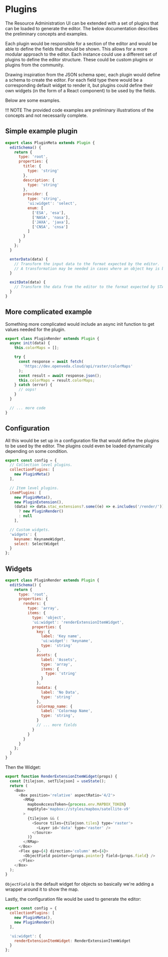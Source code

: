 # Plugins

The Resource Administration UI can be extended with a set of plugins that can be loaded to generate the editor.
The below documentation describes the preliminary concepts and examples.

Each plugin would be responsible for a section of the editor and would be able to define the fields that should be shown.
This allows for a more modular approach to the editor. Each instance could use a different set of plugins to define the editor structure. 
These could be custom plugins or plugins from the community.

Drawing inspiration from the JSON schema spec, each plugin would define a schema to create the editor. 
For each field type there would be a corresponding default widget to render it, 
but plugins could define their own widgets (in the form of a React component) to be used by the fields.

Below are some examples.

!!! NOTE
    The provided code examples are preliminary illustrations of the concepts and not necessarily complete.

## Simple example plugin

```javascript
export class PluginMeta extends Plugin {
  editSchema() {
    return {
      type: 'root',
      properties: {
        title: {
          type: 'string'
        },
        description: {
          type: 'string'
        },
        provider: {
          type: 'string',
          'ui:widget': 'select',
          enum: [
            ['ESA', 'esa'],
            ['NASA', 'nasa'],
            ['JAXA', 'jaxa'],
            ['CNSA', 'cnsa']
          ]
        }
      }
    };
  }

  enterData(data) {
    // Transform the input data to the format expected by the editor.
    // A transformation may be needed in cases where an object key is being edited.
  }

  exitData(data) {
    // Transform the data from the editor to the format expected by STAC.
  }
}
```

## More complicated example

Something more complicated would include an async init function to get values needed for the plugin.

```javascript
export class PluginRender extends Plugin {
  async init(data) {
    this.colorMaps = [];

    try {
      const response = await fetch(
        'https://dev.openveda.cloud/api/raster/colorMaps'
      );
      const result = await response.json();
      this.colorMaps = result.colorMaps;
    } catch (error) {
      // oops!
    }
  }

  // ... more code
}
```

## Configuration

All this would be set up in a configuration file that would define the plugins to be used by the editor.
The plugins could even be loaded dynamically depending on some condition.

```javascript
export const config = {
  // Collection level plugins.
  collectionPlugins: [
    new PluginMeta()
  ],

  // Item level plugins.
  itemPlugins: [
    new PluginMeta(),
    new PluginExtension(),
    (data) => data.stac_extensions?.some((e) => e.includes('/render/'))
      ? new PluginRender()
      : null
    ],

  // Custom widgets. 
  'widgets': {
    keyname: KeynameWidget,
    select: SelectWidget
  }
};
```

## Widgets

```javascript
export class PluginRender extends Plugin {
  editSchema() {
    return {
      type: 'root',
      properties: {
        renders: {
          type: 'array',
          items: {
            type: 'object',
            'ui:widget': 'renderExtensionItemWidget',
            properties: {
              key: {
                label: 'Key name',
                'ui:widget': 'keyname',
                type: 'string'
              },
              assets: {
                label: 'Assets',
                type: 'array',
                items: {
                  type: 'string'
                }
              },
              nodata: {
                label: 'No Data',
                type: 'string'
              },
              colormap_name: {
                label: 'Colormap Name',
                type: 'string',
              }
              // ... more fields
            }
          }
        }
      }
    };
  }
}
```

Then the Widget:

```javascript
export function RenderExtensionItemWidget(props) {
  const [tilejson, setTilejson] = useState();
  return (
    <Box>
      <Box position='relative' aspectRatio='4/2'>
        <RMap
          mapboxAccessToken={process.env.MAPBOX_TOKEN}
          mapStyle='mapbox://styles/mapbox/satellite-v9'
        >
          {tilejson && (
            <Source tiles={tilejson.tiles} type='raster'>
              <Layer id='data' type='raster' />
            </Source>
          )}
        </RMap>
      </Box>
      <Flex gap={4} direction='column' mt={4}>
        <ObjectField pointer={props.pointer} field={props.field} />
      </Flex>
    </Box>
  );
}
```

`ObjectField` is the default widget for objects so basically we're adding a wrapper around it to show the map.

Lastly, the configuration file would be used to generate the editor:

```javascript
export const config = {
  collectionPlugins: [
    new PluginMeta(),
    new PluginRender()
  ],

  'ui:widget': {
    renderExtensionItemWidget: RenderExtensionItemWidget
  }
};
```